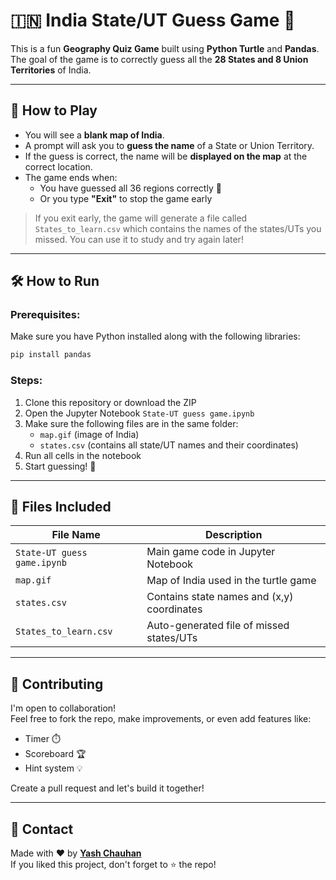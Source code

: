 
# 🇮🇳 India State/UT Guess Game 🧠

This is a fun **Geography Quiz Game** built using **Python Turtle** and **Pandas**.  
The goal of the game is to correctly guess all the **28 States and 8 Union Territories** of India.

---

## 📌 How to Play

- You will see a **blank map of India**.
- A prompt will ask you to **guess the name** of a State or Union Territory.
- If the guess is correct, the name will be **displayed on the map** at the correct location.
- The game ends when:
  - You have guessed all 36 regions correctly 🎯
  - Or you type **"Exit"** to stop the game early

> If you exit early, the game will generate a file called `States_to_learn.csv` which contains the names of the states/UTs you missed. You can use it to study and try again later!

---

## 🛠️ How to Run

### Prerequisites:

Make sure you have Python installed along with the following libraries:

```bash
pip install pandas
```

### Steps:

1. Clone this repository or download the ZIP  
2. Open the Jupyter Notebook `State-UT guess game.ipynb`
3. Make sure the following files are in the same folder:
   - `map.gif` (image of India)
   - `states.csv` (contains all state/UT names and their coordinates)
4. Run all cells in the notebook  
5. Start guessing! 🎉

---

## 📂 Files Included

| File Name                 | Description                                |
|--------------------------|--------------------------------------------|
| `State-UT guess game.ipynb` | Main game code in Jupyter Notebook         |
| `map.gif`                | Map of India used in the turtle game       |
| `states.csv`             | Contains state names and (x,y) coordinates |
| `States_to_learn.csv`   | Auto-generated file of missed states/UTs   |

---

## 🤝 Contributing

I'm open to collaboration!  
Feel free to fork the repo, make improvements, or even add features like:
- Timer ⏱️
- Scoreboard 🏆
- Hint system 💡

Create a pull request and let's build it together!

---

## 📧 Contact

Made with ❤️ by **[Yash Chauhan](https://github.com/YashChauhan-2303)**  
If you liked this project, don't forget to ⭐ the repo!
